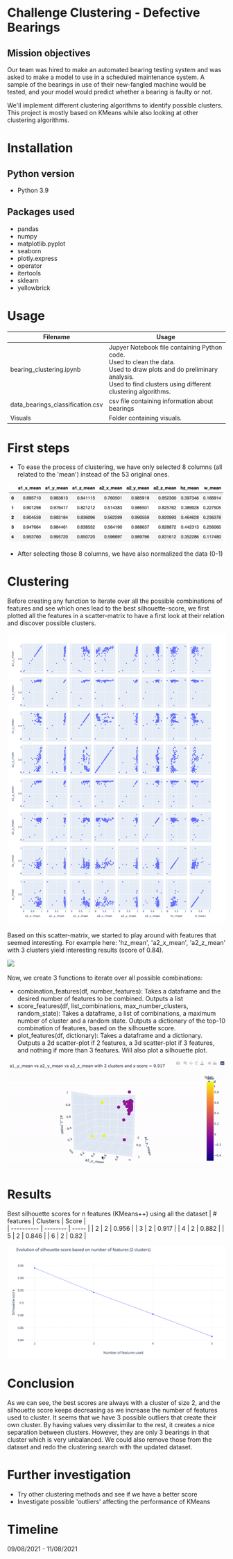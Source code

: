 # Challenge Clustering - Defective Bearings

## Mission objectives

Our team was hired to make an automated bearing testing system and was asked to make a model to use in a scheduled maintenance system. A sample of the bearings in use of their new-fangled machine would be tested, and your model would predict whether a bearing is faulty or not.

We'll implement different clustering algorithms to identify possible clusters. This project is mostly based on KMeans while also looking at other clustering algorithms.

# Installation

## Python version
* Python 3.9

## Packages used

* pandas
* numpy
* matplotlib.pyplot
* seaborn
* plotly.express
* operator
* itertools
* sklearn
* yellowbrick

# Usage

| Filename                             | Usage                                                     |
|--------------------------------------|-----------------------------------------------------------|
| bearing_clustering.ipynb | Jupyer Notebook file containing Python code.<br>Used to clean the data.<br>Used to draw plots and do preliminary analysis. <br>Used to find clusters using different clustering algorithms.|
| data_bearings_classification.csv | csv file containing information about bearings|
| Visuals | Folder containing visuals.|

# First steps
* To ease the process of clustering, we have only selected 8 columns (all related to the 'mean') instead of the 53 original ones.

![](/Visuals/Visual_columns.png)
* After selecting those 8 columns, we have also normalized the data (0-1)

# Clustering
Before creating any function to iterate over all the possible combinations of features and see which ones lead to the best silhouette-score, we first plotted all the features in a scatter-matrix to have a first look at their relation and discover possible clusters.

![](/Visuals/Visual_Scatter_Matrix.png)

Based on this scatter-matrix, we started to play around with features that seemed interesting. For example here: 'hz_mean', 'a2_x_mean', 'a2_z_mean' with 3 clusters yield interesting results (score of 0.84).

![](/Visuals/Visual_3_features_original_gif.gif)

Now, we create 3 functions to iterate over all possible combinations:
* combination_features(df, number_features): Takes a dataframe and the desired number of features to be combined. Outputs a list
* score_features(df, list_combinations, max_number_clusters, random_state): Takes a dataframe, a list of combinations, a maximum number of cluster and a random state. Outputs a dictionary of the top-10 combination of features, based on the silhouette score.
* plot_features(df, dictionary): Takes a dataframe and a dictionary. Outputs a 2d scatter-plot if 2 features, a 3d scatter-plot if 3 features, and nothing if more than 3 features. Will also plot a silhouette plot. 

![](/Visuals/Visual_3_features_best_gif.gif)

# Results
Best silhouette scores for n features (KMeans++) using all the dataset
| # features | Clusters | Score |  
| ---------- | -------- | ----- |
| 2          | 2        | 0.956 | 
| 3          | 2        | 0.917 |
| 4          | 2        | 0.882 |
| 5          | 2        | 0.846 |
| 6          | 2        | 0.82  |

![](/Visuals/Visual_evolution_score.png)

# Conclusion 
As we can see, the best scores are always with a cluster of size 2, and the silhouette score keeps decreasing as we increase the number of features used to cluster.
It seems that we have 3 possible outliers that create their own cluster. By having values very dissimilar to the rest, it creates a nice separation between clusters. However, they are only 3 bearings in that cluster which is very unbalanced. We could also remove those from the dataset and redo the clustering search with the updated dataset.

# Further investigation
* Try other clustering methods and see if we have a better score
* Investigate possible 'outliers' affecting the performance of KMeans

# Timeline
09/08/2021 - 11/08/2021
